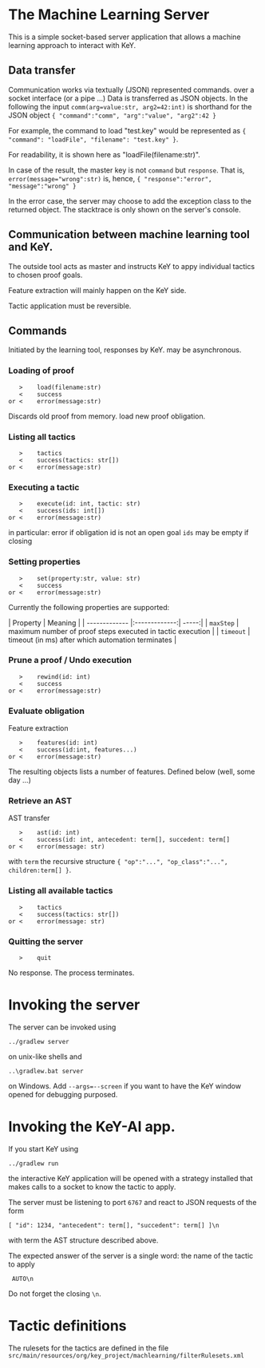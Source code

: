 # The Machine Learning Server

This is a simple socket-based server application that allows a machine
learning approach to interact with KeY.

## Data transfer

Communication works via textually (JSON) represented commands.  over a
socket interface (or a pipe ...)  Data is transferred as JSON
objects. In the following the input `comm(arg=value:str, arg2=42:int)`
is shorthand for the JSON object `{ "command":"comm", "arg":"value",
"arg2":42 }`

For example, the command to load "test.key" would be represented as
`{ "command": "loadFile", "filename": "test.key" }`.

For readability, it is shown here as "loadFile(filename:str)".


In case of the result, the master key is not `command` but
`response`. That is, `error(message="wrong":str)` is, hence,
`{ "response":"error", "message":"wrong" }`

In the error case, the server may choose to add the exception class to
the returned object. The stacktrace is only shown on the server's
console.

## Communication between machine learning tool and KeY.

The outside tool acts as master and instructs KeY to appy individual
tactics to chosen proof goals.

Feature extraction will mainly happen on the KeY side.

Tactic application must be reversible.

## Commands

Initiated by the learning tool, responses by KeY. may be asynchronous.

### Loading of proof

````
   >    load(filename:str)
   <    success
or <    error(message:str)
````

Discards old proof from memory. load new proof obligation.

### Listing all tactics

````
   >    tactics
   <    success(tactics: str[])
or <    error(message:str)
````

### Executing a tactic

````
   >    execute(id: int, tactic: str)
   <    success(ids: int[])
or <    error(message:str)
````

in particular: error if obligation id is not an open goal
`ids` may be empty if closing

### Setting properties

````
   >    set(property:str, value: str)
   <    success
or <    error(message:str)
````

Currently the following properties are supported:

| Property      | Meaning |
| ------------- |:-------------:| -----:|
| `maxStep`     | maximum number of proof steps executed in tactic execution |
| `timeout`     | timeout (in ms) after which automation terminates |


### Prune a proof / Undo execution

````
   >    rewind(id: int)
   <    success
or <    error(message:str)
````

### Evaluate obligation

Feature extraction

````
   >    features(id: int)
   <    success(id:int, features...)
or <    error(message:str)
````

The resulting objects lists a number of features. Defined below (well,
some day ...)

### Retrieve an AST

AST transfer

````
   >    ast(id: int)
   <    success(id: int, antecedent: term[], succedent: term[]
or <    error(message: str)
````
with `term` the recursive structure `{ "op":"...", "op_class":"...", children:term[] }`.

### Listing all available tactics

````
   >    tactics
   <    success(tactics: str[])
or <    error(message: str)
````

### Quitting the server

````
   >    quit
````
No response. 
The process terminates.


# Invoking the server

The server can be invoked using

    ../gradlew server

on unix-like shells and

    ..\gradlew.bat server
    
on Windows. Add `--args=--screen` if you want to have the KeY window
opened for debugging purposed.

# Invoking the KeY-AI app.

If you start KeY using

    ../gradlew run

the interactive KeY application will be opened with a strategy
installed that makes calls to a socket to know the tactic to apply.

The server must be listening to port `6767` and react to JSON requests
of the form

    [ "id": 1234, "antecedent": term[], "succedent": term[] ]\n
    
with term the AST structure described above.

The expected answer of the server is a single word: the name of the
tactic to apply

     AUTO\n
     
 Do not forget the closing `\n`.

# Tactic definitions

The rulesets for the tactics are defined in the file
`src/main/resources/org/key_project/machlearning/filterRulesets.xml`
